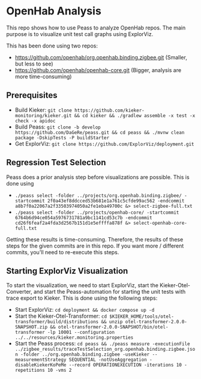 # OpenHab Analysis

This repo shows how to use Peass to analyze OpenHab repos. The main purpose is to visualize unit test call graphs using ExplorViz.

This has been done using two repos:
- https://github.com/openhab/org.openhab.binding.zigbee.git (Smaller, but less to see)
- https://github.com/openhab/openhab-core.git (Bigger, analysis are more time-consuming)

## Prerequisites

- Build Kieker: `git clone https://github.com/kieker-monitoring/kieker.git && cd kieker && ./gradlew assemble -x test -x check -x apidoc`
- Build Peass: `git clone -b develop https://github.com/DaGeRe/peass.git && cd peass && ./mvnw clean package -DskipTests -P buildStarter`
- Get ExplorViz: `git clone https://github.com/ExplorViz/deployment.git`

## Regression Test Selection

Peass does a prior analysis step before visualizations are possible. This is done using
- `./peass select -folder ../projects/org.openhab.binding.zigbee/ -startcommit 2f0a43ef8ddcced53b681e1a761c5cfde99ac562 -endcommit a8b7f0a22067a2f33503974050a2fe1eba49700c &> select-zigbee-full.txt`
- `./peass select -folder ../projects/openhab-core/ -startcommit 6764b6d94ce054a5976731781a9bc1141cd53c7b -endcommit cd26f6feaf2a4fda3d2567b151d1e5effffa878f &> select-openhab-core-full.txt`

Getting these results is time-consuming. Therefore, the results of these steps for the given commits are in this repo. If you want more / different commits, you'll need to re-execute this steps.

## Starting ExplorViz Visualization

To start the visualization, we need to start ExplorViz, start the Kieker-Otel-Converter, and start the Peass-automation for starting the unit tests with trace export to Kieker. This is done using the following steps:
- Start ExplorViz: `cd deployment && docker compose up -d`
- Start the Kieker-Otel-Transformer: `cd $KIEKER_HOME/tools/otel-transformer/build/distributions && unzip otel-transformer-2.0.0-SNAPSHOT.zip && otel-transformer-2.0.0-SNAPSHOT/bin/otel-transformer -lp 10001 --configuration ../../resources/kieker.monitoring.properties`
- Start the Peass process: `cd peass && ./peass measure -executionFile ../zigbee_results/traceTestSelection_org.openhab.binding.zigbee.json -folder ../org.openhab.binding.zigbee -useKieker --measurementStrategy SEQUENTIAL -notUseAggregation -disableKiekerKoPeMe --record OPERATIONEXECUTION -iterations 10 -repetitions 10 -vms 2`
